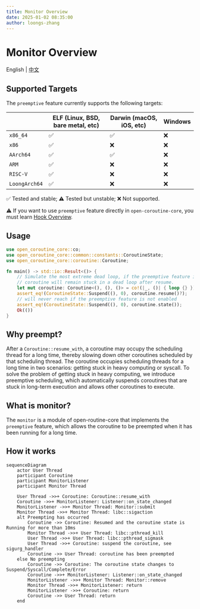 ```yaml
---
title: Monitor Overview
date: 2025-01-02 08:35:00
author: loongs-zhang
---
```


# Monitor Overview

English | [中文](../cn/monitor.md)

## Supported Targets

The `preemptive` feature currently supports the following targets:

|               | ELF (Linux, BSD, bare metal, etc) | Darwin (macOS, iOS, etc) | Windows |
|---------------|-----------------------------------|--------------------------|---------|
| `x86_64`      | ✅                                | ✅                       | ❌     |
| `x86`         | ✅                                | ❌                       | ❌     |
| `AArch64`     | ✅                                | ✅                       | ❌     |
| `ARM`         | ✅                                | ❌                       | ❌     |
| `RISC-V`      | ✅                                | ❌                       | ❌     |
| `LoongArch64` | ✅                                | ❌                       | ❌     |

✅ Tested and stable; ⚠️ Tested but unstable; ❌ Not supported.

⚠️ If you want to use `preemptive` feature directly in `open-coroutine-core`, you must learn
[Hook Overview](../../../hook/docs/en/hook.md).

## Usage

```rust
use open_coroutine_core::co;
use open_coroutine_core::common::constants::CoroutineState;
use open_coroutine_core::coroutine::Coroutine;

fn main() -> std::io::Result<()> {
    // Simulate the most extreme dead loop, if the preemptive feature is not enabled,
    // coroutine will remain stuck in a dead loop after resume.
    let mut coroutine: Coroutine<(), (), ()> = co!(|_, ()| { loop {} })?;
    assert_eq!(CoroutineState::Suspend((), 0), coroutine.resume()?);
    // will never reach if the preemptive feature is not enabled
    assert_eq!(CoroutineState::Suspend((), 0), coroutine.state());
    Ok(())
}
```

## Why preempt?

After a `Coroutine::resume_with`, a coroutine may occupy the scheduling thread for a long time, thereby slowing down
other coroutines scheduled by that scheduling thread. The coroutine occupies scheduling threads for a long time in two
scenarios: getting stuck in heavy computing or syscall. To solve the problem of getting stuck in heavy computing, we
introduce preemptive scheduling, which automatically suspends coroutines that are stuck in long-term execution and
allows other coroutines to execute.

## What is monitor?

The `monitor` is a module of open-routine-core that implements the `preemptive` feature, which allows the coroutine to
be preempted when it has been running for a long time.

## How it works

```mermaid
sequenceDiagram
    actor User Thread
    participant Coroutine
    participant MonitorListener
    participant Monitor Thread

    User Thread ->>+ Coroutine: Coroutine::resume_with
    Coroutine ->>+ MonitorListener: Listener::on_state_changed
    MonitorListener ->>+ Monitor Thread: Monitor::submit
    Monitor Thread ->>+ Monitor Thread: libc::sigaction
    alt Preempting has occurred
        Coroutine ->> Coroutine: Resumed and the coroutine state is Running for more than 10ms
        Monitor Thread ->>+ User Thread: libc::pthread_kill
        User Thread ->>+ User Thread: libc::pthread_sigmask
        User Thread ->>+ Coroutine: suspend the coroutine, see sigurg_handler
        Coroutine ->> User Thread: coroutine has been preempted
    else No preempting
        Coroutine ->> Coroutine: The coroutine state changes to Suspend/Syscall/Complete/Error
        Coroutine ->>+ MonitorListener: Listener::on_state_changed
        MonitorListener ->>+ Monitor Thread: Monitor::remove
        Monitor Thread ->>+ MonitorListener: return
        MonitorListener ->>+ Coroutine: return
        Coroutine ->> User Thread: return
    end
```
